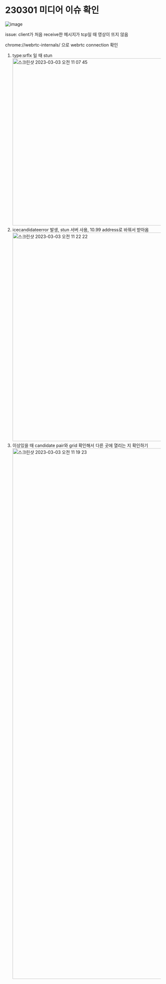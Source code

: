 # 230301 미디어 이슈 확인

![image](https://user-images.githubusercontent.com/61377122/222056028-a6fee047-e77d-4307-855d-9e3adbcdcce9.png)

issue: client가 처음 receive한 메시지가 tcp일 때 영상이 뜨지 않음

chrome://webrtc-internals/ 으로 webrtc connection 확인

1. type:srflx 일 때 stun
   <img width="541" alt="스크린샷 2023-03-03 오전 11 07 45" src="https://user-images.githubusercontent.com/61377122/222613413-f1dbe8a1-2576-4859-932c-9b48b90f22cb.png">
2. icecandidateerror 발생, stun 서버 사용, 10.99 address로 바꿔서 받아옴
   <img width="675" alt="스크린샷 2023-03-03 오전 11 22 22" src="https://user-images.githubusercontent.com/61377122/222615377-e4d22fac-db36-4a20-8ed6-77360dfb7a18.png">
3. 이상있을 때 candidate pair와 grid 확인해서 다른 곳에 열리는 지 확인하기
   <img width="1717" alt="스크린샷 2023-03-03 오전 11 19 23" src="https://user-images.githubusercontent.com/61377122/222615384-ef8e13d3-be6e-4569-9340-aff0b64ddab4.png">
